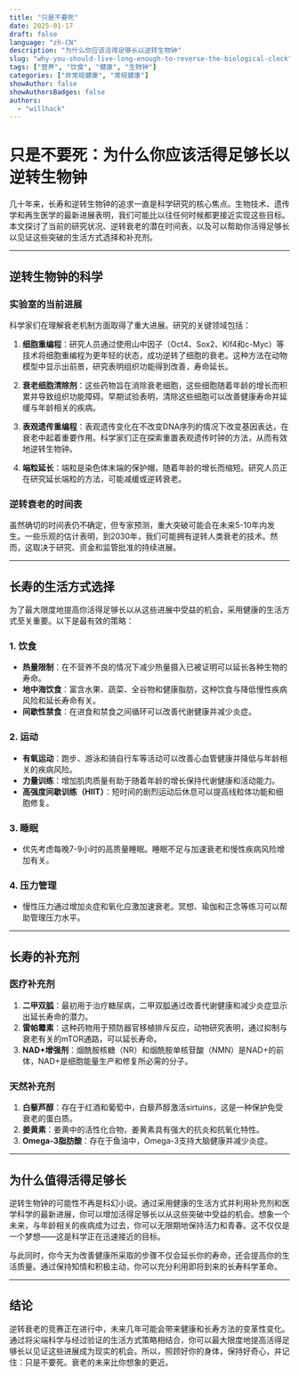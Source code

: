 ```yaml
---
title: "只是不要死"
date: 2025-01-17
draft: false
language: "zh-CN"
description: "为什么你应该活得足够长以逆转生物钟"
slug: "why-you-should-live-long-enough-to-reverse-the-biological-clock"
tags: ["营养", "饮食", "健康", "生物钟"]
categories: ["非常规健康", "常规健康"]
showAuthor: false
showAuthorsBadges: false
authors:
  - "willhack"
---
```

# 只是不要死：为什么你应该活得足够长以逆转生物钟

几十年来，长寿和逆转生物钟的追求一直是科学研究的核心焦点。生物技术、遗传学和再生医学的最新进展表明，我们可能比以往任何时候都更接近实现这些目标。本文探讨了当前的研究状况、逆转衰老的潜在时间表，以及可以帮助你活得足够长以见证这些突破的生活方式选择和补充剂。

---

## 逆转生物钟的科学

### 实验室的当前进展
科学家们在理解衰老机制方面取得了重大进展。研究的关键领域包括：

1. **细胞重编程**：研究人员通过使用山中因子（Oct4、Sox2、Klf4和c-Myc）等技术将细胞重编程为更年轻的状态，成功逆转了细胞的衰老。这种方法在动物模型中显示出前景，研究表明组织功能得到改善，寿命延长。

2. **衰老细胞清除剂**：这些药物旨在消除衰老细胞，这些细胞随着年龄的增长而积累并导致组织功能障碍。早期试验表明，清除这些细胞可以改善健康寿命并延缓与年龄相关的疾病。

3. **表观遗传重编程**：表观遗传变化在不改变DNA序列的情况下改变基因表达，在衰老中起着重要作用。科学家们正在探索重置表观遗传时钟的方法，从而有效地逆转生物钟。

4. **端粒延长**：端粒是染色体末端的保护帽，随着年龄的增长而缩短。研究人员正在研究延长端粒的方法，可能减缓或逆转衰老。

### 逆转衰老的时间表
虽然确切的时间表仍不确定，但专家预测，重大突破可能会在未来5-10年内发生。一些乐观的估计表明，到2030年，我们可能拥有逆转人类衰老的技术。然而，这取决于研究、资金和监管批准的持续进展。

---

## 长寿的生活方式选择

为了最大限度地提高你活得足够长以从这些进展中受益的机会，采用健康的生活方式至关重要。以下是最有效的策略：

### 1. **饮食**
- **热量限制**：在不营养不良的情况下减少热量摄入已被证明可以延长各种生物的寿命。
- **地中海饮食**：富含水果、蔬菜、全谷物和健康脂肪，这种饮食与降低慢性疾病风险和延长寿命有关。
- **间歇性禁食**：在进食和禁食之间循环可以改善代谢健康并减少炎症。

### 2. **运动**
- **有氧运动**：跑步、游泳和骑自行车等活动可以改善心血管健康并降低与年龄相关的疾病风险。
- **力量训练**：增加肌肉质量有助于随着年龄的增长保持代谢健康和活动能力。
- **高强度间歇训练（HIIT）**：短时间的剧烈运动后休息可以提高线粒体功能和细胞修复。

### 3. **睡眠**
- 优先考虑每晚7-9小时的高质量睡眠。睡眠不足与加速衰老和慢性疾病风险增加有关。

### 4. **压力管理**
- 慢性压力通过增加炎症和氧化应激加速衰老。冥想、瑜伽和正念等练习可以帮助管理压力水平。

---

## 长寿的补充剂

### 医疗补充剂
1. **二甲双胍**：最初用于治疗糖尿病，二甲双胍通过改善代谢健康和减少炎症显示出延长寿命的潜力。
2. **雷帕霉素**：这种药物用于预防器官移植排斥反应，动物研究表明，通过抑制与衰老有关的mTOR通路，可以延长寿命。
3. **NAD+增强剂**：烟酰胺核糖（NR）和烟酰胺单核苷酸（NMN）是NAD+的前体，NAD+是细胞能量生产和修复所必需的分子。

### 天然补充剂
1. **白藜芦醇**：存在于红酒和葡萄中，白藜芦醇激活sirtuins，这是一种保护免受衰老的蛋白质。
2. **姜黄素**：姜黄中的活性化合物，姜黄素具有强大的抗炎和抗氧化特性。
3. **Omega-3脂肪酸**：存在于鱼油中，Omega-3支持大脑健康并减少炎症。

---

## 为什么值得活得足够长

逆转生物钟的可能性不再是科幻小说。通过采用健康的生活方式并利用补充剂和医学科学的最新进展，你可以增加活得足够长以从这些突破中受益的机会。想象一个未来，与年龄相关的疾病成为过去，你可以无限期地保持活力和青春。这不仅仅是一个梦想——这是科学正在迅速接近的目标。

与此同时，你今天为改善健康所采取的步骤不仅会延长你的寿命，还会提高你的生活质量。通过保持知情和积极主动，你可以充分利用即将到来的长寿科学革命。

---

## 结论

逆转衰老的竞赛正在进行中，未来几年可能会带来健康和长寿方法的变革性变化。通过将尖端科学与经过验证的生活方式策略相结合，你可以最大限度地提高活得足够长以见证这些进展成为现实的机会。所以，照顾好你的身体，保持好奇心，并记住：只是不要死。衰老的未来比你想象的更近。
